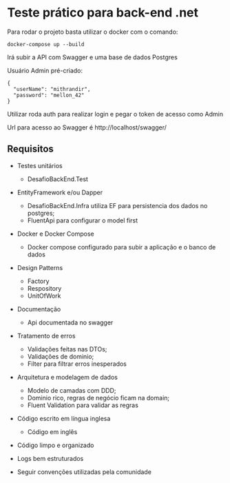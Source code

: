 # Teste prático para back-end .net

Para rodar o projeto basta utilizar o docker com o comando:

```
docker-compose up --build

```

Irá subir a API com Swagger e uma base de dados Postgres

Usuário Admin pré-criado:

```
{
  "userName": "mithrandir",
  "password": "mellon_42"
}
```

Utilizar roda auth para realizar login e pegar o token de acesso como Admin

Url para acesso ao Swagger é http://localhost/swagger/


## Requisitos
- Testes unitários
  - DesafioBackEnd.Test
  
- EntityFramework e/ou Dapper
  - DesafioBackEnd.Infra utiliza EF para persistencia dos dados no postgres;
  - FluentApi para configurar o model first
- Docker e Docker Compose
  - Docker compose configurado para subir a aplicação e o banco de dados
- Design Patterns
  - Factory
  - Respository
  - UnitOfWork
- Documentação
  - Api documentada no swagger
- Tratamento de erros
  - Validações feitas nas DTOs;
  - Validações de dominio;
  - Filter para filtrar erros inesperados
- Arquitetura e modelagem de dados
  - Modelo de camadas com DDD;
  - Dominio rico, regras de negócio ficam na domain;
  - Fluent Validation para validar as regras
- Código escrito em língua inglesa
  - Código em inglês
- Código limpo e organizado
- Logs bem estruturados
- Seguir convenções utilizadas pela comunidade
  







  

